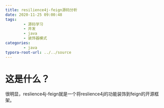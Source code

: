 ```yaml
---
title: resilience4j-feign源码分析
date: 2020-11-25 09:00:48
tags:
        - 源码学习
        - 并发
		- java
		- 装饰器模式
categories:
        - java
typora-root-url: ../../source
---
```


# 这是什么？

很明显，reslience4j-feign就是一个将reslience4j的功能装饰到feign的开源框架。

